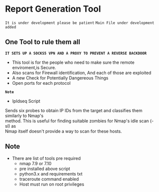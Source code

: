 # Report Generation Tool
`It is under development please be patient`
`Main File under development added`
## One Tool to rule them all
  **`IT SETS UP A SOCKS5 VPN AND A PROXY TO PREVENT A REVERSE BACKDOOR`**
* This tool is for the people who need to make sure the remote enviroment,is Secure.
* Also scans for Firewall identification, And each of those are exploited
* A new Check for Potentially Dangereous Things
* Open ports for each protocol

**`Note`**
* IpIdseq Script

Sends six probes to obtain IP IDs from the target and classifies them similarly to Nmap's<br> method. This is useful for finding suitable zombies for Nmap's idle scan (-sI) as <br>Nmap itself doesn't provide a way to scan for these hosts.

## Note
* There are list of tools pre required
  * nmap 7.9 or 7.10
  * pre installed above script
  * python3.x and requirements txt
  * traceroute command enabled
  * Host must run on root privileges